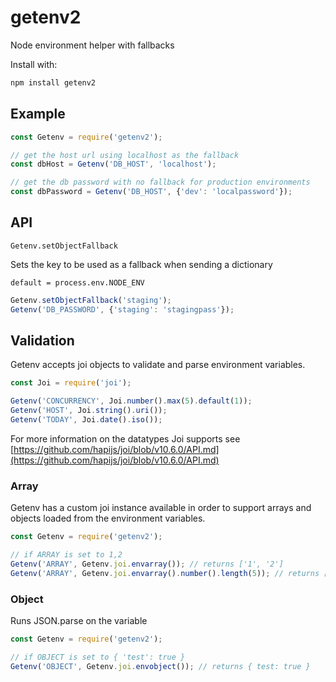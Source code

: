 # getenv2

Node environment helper with fallbacks

Install with:

```bash
npm install getenv2
```

## Example

```javascript
const Getenv = require('getenv2');

// get the host url using localhost as the fallback
const dbHost = Getenv('DB_HOST', 'localhost');

// get the db password with no fallback for production environments
const dbPassword = Getenv('DB_HOST', {'dev': 'localpassword'});
```

## API

`Getenv.setObjectFallback`

Sets the key to be used as a fallback when sending a dictionary

`default = process.env.NODE_ENV`

```js
Getenv.setObjectFallback('staging');
Getenv('DB_PASSWORD', {'staging': 'stagingpass'});
```

## Validation

Getenv accepts joi objects to validate and parse environment variables.

```js
const Joi = require('joi');

Getenv('CONCURRENCY', Joi.number().max(5).default(1));
Getenv('HOST', Joi.string().uri());
Getenv('TODAY', Joi.date().iso());
```

For more information on the datatypes Joi supports see [https://github.com/hapijs/joi/blob/v10.6.0/API.md](https://github.com/hapijs/joi/blob/v10.6.0/API.md)

### Array

Getenv has a custom joi instance available in order to support arrays and
objects loaded from the environment variables.

```js
const Getenv = require('getenv2');

// if ARRAY is set to 1,2
Getenv('ARRAY', Getenv.joi.envarray()); // returns ['1', '2']
Getenv('ARRAY', Getenv.joi.envarray().number().length(5)); // returns [1, 2]
```

### Object

Runs JSON.parse on the variable

```js
const Getenv = require('getenv2');

// if OBJECT is set to { 'test': true }
Getenv('OBJECT', Getenv.joi.envobject()); // returns { test: true }
```
